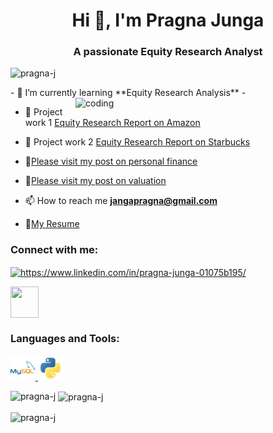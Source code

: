 <h1 align="center">Hi 👋, I'm Pragna Junga</h1>
<h3 align="center">A passionate Equity Research Analyst</h3>
<p align="left"> <img src="https://komarev.com/ghpvc/?username=pragna-j&label=Profile%20views&color=0e75b6&style=flat" alt="pragna-j" /> </p>
- 🌱 I’m currently learning **Equity Research Analysis**
- <img align="right" alt="coding" width="400" src="https://cdn.dribbble.com/users/17707/screenshots/2413754/rrr.gif">

- 🔭 Project work 1 [Equity Research Report on Amazon](https://drive.google.com/file/d/1q5TJdcXijjVDTB7GXprXrmzyMJRWiP74/view?usp=drive_link)

- 🔭 Project work 2 [Equity Research Report on Starbucks](https://drive.google.com/file/d/1HrjOiucY3edcuyrL3sZRKc9fjDCRdQqq/view?usp=drive_link)

- 📝[Please visit my post on personal finance](https://www.linkedin.com/posts/pragna-junga-01075b195_thebestinvestmentyoucandoinyourlifeisinvestinginyourself-activity-7276681820828540928-cO5T?utm_source=share&utm_medium=member_desktop)

- 📝[Please visit my post on valuation](https://www.linkedin.com/posts/pragna-junga-01075b195_stockmarket-investing-valuation-activity-7280672518602944512-2DyM?utm_source=share&utm_medium=member_android)

- 📫 How to reach me **jangapragna@gmail.com**

- 📄[My Resume](https://drive.google.com/file/d/1InhhbMsgJQIGQCYkJECr77bi91meB9yw/view?usp=drive_link)

<h3 align="left">Connect with me:</h3>
<p align="left">
<a href="https://www.linkedin.com/in/pragna-junga-01075b195/" target="blank"><img align="center" src="https://raw.githubusercontent.com/rahuldkjain/github-profile-readme-generator/master/src/images/icons/Social/linked-in-alt.svg" alt="https://www.linkedin.com/in/pragna-junga-01075b195/" height="30" width="40" /></a>
</p>

<p align="left">
<a href="https://wa.me/8142594159" target="blank"><img align="center" src="https://upload.wikimedia.org/wikipedia/commons/thumb/6/6b/WhatsApp.svg/512px-WhatsApp.svg.png" height="50" width="45" /></a>
</p>

<h3 align="left">Languages and Tools:</h3>
<p align="left"> <a href="https://www.mysql.com/" target="_blank" rel="noreferrer"> <img src="https://raw.githubusercontent.com/devicons/devicon/master/icons/mysql/mysql-original-wordmark.svg" alt="mysql" width="40" height="40"/> </a> <a href="https://www.python.org" target="_blank" rel="noreferrer"> <img src="https://raw.githubusercontent.com/devicons/devicon/master/icons/python/python-original.svg" alt="python" width="40" height="40"/> </a> </p>

<p><img align="left" src="https://github-readme-stats.vercel.app/api/top-langs?username=pragna-j&show_icons=true&locale=en&layout=compact" alt="pragna-j" /></p>

<p>&nbsp;<img align="center" src="https://github-readme-stats.vercel.app/api?username=pragna-j&show_icons=true&locale=en" alt="pragna-j" /></p>

<p><img align="center" src="https://github-readme-streak-stats.herokuapp.com/?user=pragna-j&" alt="pragna-j" /></p>


